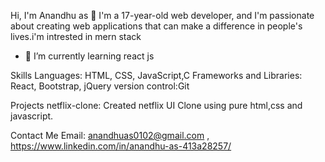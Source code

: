 
Hi, I'm Anandhu as 👋
I'm a 17-year-old  web developer, and I'm passionate about creating web applications that can make a difference in people's lives.i'm intrested in mern stack

- 🌱 I’m currently learning react js

Skills
Languages: HTML, CSS, JavaScript,C
Frameworks and Libraries: React, Bootstrap, jQuery
version control:Git


Projects
netflix-clone: Created netflix UI Clone using pure html,css and javascript.


Contact Me
Email: anandhuas0102@gmail.com ,
https://www.linkedin.com/in/anandhu-as-413a28257/

